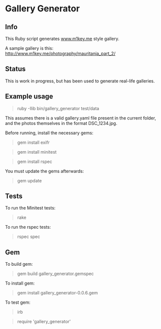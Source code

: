 Gallery Generator
=================

## Info

This Ruby script generates www.m1key.me style gallery.

A sample gallery is this: http://www.m1key.me/photography/mauritania_part_2/

## Status

This is work in progress, but has been used to generate real-life galleries.

## Example usage

>ruby -Ilib bin/gallery_generator test/data 

This assumes there is a valid gallery.yaml file present in the current folder,
and the photos themselves in the format DSC_1234.jpg.

Before running, install the necessary gems:
> gem install exifr

> gem install minitest

> gem install rspec


You must update the gems afterwards:
> gem update

## Tests

To run the Minitest tests:
> rake

To run the rspec tests:
> rspec spec 

## Gem

To build gem:
> gem build gallery_generator.gemspec

To install gem:
> gem install gallery_generator-0.0.6.gem

To test gem:
> irb

> require 'gallery_generator'

